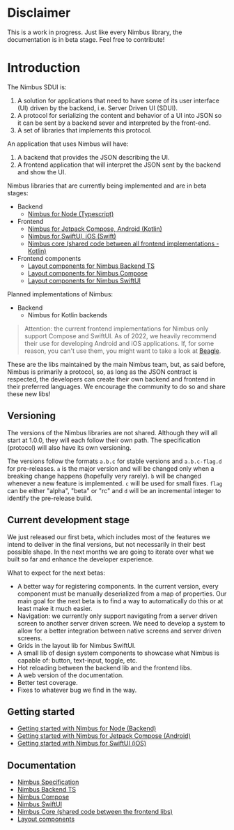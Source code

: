 # Disclaimer
This is a work in progress. Just like every Nimbus library, the documentation is in beta stage. Feel free to contribute!

# Introduction
The Nimbus SDUI is:

1. A solution for applications that need to have some of its user interface (UI) driven by the backend, i.e. Server Driven UI (SDUI).
1. A protocol for serializing the content and behavior of a UI into JSON so it can be sent by a backend sever and interpreted by the front-end.
1. A set of libraries that implements this protocol.

An application that uses Nimbus will have:
1. A backend that provides the JSON describing the UI.
1. A frontend application that will interpret the JSON sent by the backend and show the UI.

Nimbus libraries that are currently being implemented and are in beta stages:
- Backend
  - [Nimbus for Node (Typescript)](https://github.com/ZupIT/nimbus-backend-ts)
- Frontend
  - [Nimbus for Jetpack Compose, Android (Kotlin)](https://github.com/ZupIT/nimbus-compose)
  - [Nimbus for SwiftUI, iOS (Swift)](https://github.com/ZupIT/nimbus-swiftui)
  - [Nimbus core (shared code between all frontend implementations - Kotlin)](https://github.com/ZupIT/nimbus-core)
- Frontend components
  - [Layout components for Nimbus Backend TS](https://github.com/ZupIT/nimbus-backend-ts/tree/feat/nimbus-back-ts/components)
  - [Layout components for Nimbus Compose](https://github.com/ZupIT/nimbus-layout-compose)
  - [Layout components for Nimbus SwiftUI](https://github.com/ZupIT/nimbus-layout-swiftui)

Planned implementations of Nimbus:
- Backend
  - Nimbus for Kotlin backends

> Attention: the current frontend implementations for Nimbus only support Compose and SwiftUI. As of 2022, we heavily recommend their use for
developing Android and iOS applications. If, for some reason, you can't use them, you might want to take a look at
[Beagle](https://github.com/ZupIT/beagle).

These are the libs maintained by the main Nimbus team, but, as said before, Nimbus is primarily a protocol, so, as long as the JSON contract is
respected, the developers can create their own backend and frontend in their preferred languages. We encourage the community to do so and share these
new libs!

## Versioning
The versions of the Nimbus libraries are not shared. Although they will all start at 1.0.0, they will each follow their own path. The specification
(protocol) will also have its own versioning.

The versions follow the formats `a.b.c` for stable versions and `a.b.c-flag.d` for pre-releases. `a` is the major version and will be changed only
when a breaking change happens (hopefully very rarely). `b` will be changed whenever a new feature is implemented. `c` will be used for small fixes.
`flag` can be either "alpha", "beta" or "rc" and `d` will be an incremental integer to identify the pre-release build.

## Current development stage
We just released our first beta, which includes most of the features we intend to deliver in the final versions, but not necessarily in their best
possible shape. In the next months we are going to iterate over what we built so far and enhance the developer experience.

What to expect for the next betas:
- A better way for registering components. In the current version, every component must be manually deserialized from a map of properties. Our main
goal for the next beta is to find a way to automatically do this or at least make it much easier.
- Navigation: we currently only support navigating from a server driven screen to another server driven screen. We need to develop a system to allow
for a better integration between native screens and server driven screens.
- Grids in the layout lib for Nimbus SwiftUI.
- A small lib of design system components to showcase what Nimbus is capable of: button, text-input, toggle, etc.
- Hot reloading between the backend lib and the frontend libs.
- A web version of the documentation.
- Better test coverage.
- Fixes to whatever bug we find in the way.

## Getting started
- [Getting started with Nimbus for Node (Backend)](backend-ts/getting-started.md)
- [Getting started with Nimbus for Jetpack Compose (Android)](compose/getting-started.md)
- [Getting started with Nimbus for SwiftUI (iOS)](swiftui/getting-started.md)

## Documentation
- [Nimbus Specification](specification/index.md)
- [Nimbus Backend TS](backend-ts/index.md)
- [Nimbus Compose](compose/index.md)
- [Nimbus SwiftUI](swiftui/index.md)
- [Nimbus Core (shared code between the frontend libs)](core/index.md)
- [Layout components](layout/index.md)
